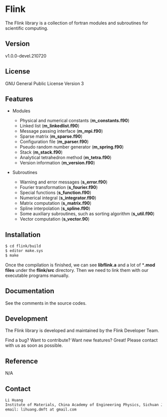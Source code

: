 # Flink

The Flink library is a collection of fortran modules and subroutines for scientific computing.

## Version

v1.0.0-devel.210720

## License

GNU General Public License Version 3

## Features

* Modules
    * Physical and numerical constants (**m\_constants.f90**)
    * Linked list (**m\_linkedlist.f90**)
    * Message passing interface (**m\_mpi.f90**)
    * Sparse matrix (**m\_sparse.f90**)
    * Configuration file (**m\_parser.f90**)
    * Pseudo random number generator (**m\_spring.f90**)
    * Stack (**m\_stack.f90**)
    * Analytical tetrahedron method (**m\_tetra.f90**)
    * Version information (**m\_version.f90**)

* Subroutines
    * Warning and error messages (**s\_error.f90**)
    * Fourier transformation (**s\_fourier.f90**)
    * Special functions (**s\_function.f90**)
    * Numerical integral (**s\_integrator.f90**)
    * Matrix computation (**s\_matrix.f90**)
    * Spline interpolation (**s\_spline.f90**)
    * Some auxiliary subroutines, such as sorting algorithm (**s\_util.f90**)
    * Vector computation (**s\_vector.90**)

## Installation

```sh
$ cd flink/build
$ editor make.sys
$ make
```
Once the compilation is finished, we can see **libflink.a** and a lot of ***.mod files** under the **flink/src** directory. Then we need to link them with our executable programs manually.

## Documentation

See the comments in the source codes.

## Development

The Flink library is developed and maintained by the Flink Developer Team.

Find a bug? Want to contribute? Want new features? Great! Please contact with us as soon as possible.

## Reference

N/A

## Contact

```sh
Li Huang
Institute of Materials, China Academy of Engineering Physics, Sichuan Jiangyou, PRC
email: lihuang.dmft at gmail.com
```
